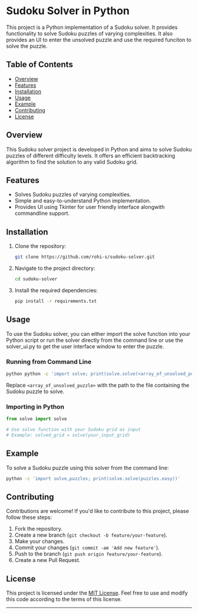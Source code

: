 # Sudoku Solver in Python

This project is a Python implementation of a Sudoku solver. It provides functionality to solve Sudoku puzzles of varying complexities.
It also provides an UI to enter the unsolved puzzle and use the required funciton to solve the puzzle.

## Table of Contents

- [Overview](#overview)
- [Features](#features)
- [Installation](#installation)
- [Usage](#usage)
- [Example](#example)
- [Contributing](#contributing)
- [License](#license)

## Overview

This Sudoku solver project is developed in Python and aims to solve Sudoku puzzles of different difficulty levels. It offers an efficient backtracking algorithm to find the solution to any valid Sudoku grid.

## Features

- Solves Sudoku puzzles of varying complexities.
- Simple and easy-to-understand Python implementation.
- Provides UI using Tkinter for user friendly interface alongwith commandline support.

## Installation

1. Clone the repository:

   ```bash
   git clone https://github.com/rohi-s/sudoku-solver.git
   ```

2. Navigate to the project directory:

   ```bash
   cd sudoku-solver
   ```

3. Install the required dependencies:

   ```bash
   pip install -r requirements.txt
   ```

## Usage

To use the Sudoku solver, you can either import the solve function into your Python script or run the solver directly from the command line or use the solver_ui.py to get the user interface window to enter the puzzle.

### Running from Command Line

```bash
python python -c 'import solve; print(solve.solve(<array_of_unsolved_puzzle>))'
```

Replace `<array_of_unsolved_puzzle>` with the path to the file containing the Sudoku puzzle to solve.

### Importing in Python

```python
from solve import solve

# Use solve function with your Sudoku grid as input
# Example: solved_grid = solve(your_input_grid)
```

## Example

To solve a Sudoku puzzle using this solver from the command line:

```bash
python -c 'import solve,puzzles; print(solve.solve(puzzles.easy))'
```

## Contributing

Contributions are welcome! If you'd like to contribute to this project, please follow these steps:

1. Fork the repository.
2. Create a new branch (`git checkout -b feature/your-feature`).
3. Make your changes.
4. Commit your changes (`git commit -am 'Add new feature'`).
5. Push to the branch (`git push origin feature/your-feature`).
6. Create a new Pull Request.

## License

This project is licensed under the [MIT License](LICENSE). Feel free to use and modify this code according to the terms of this license.

---

